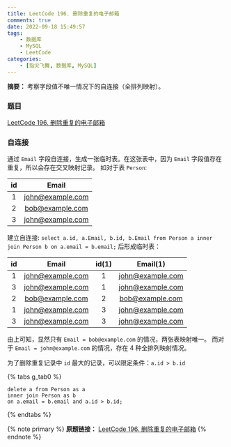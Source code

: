 ```yaml
---
title: LeetCode 196. 删除重复的电子邮箱
comments: true
date: 2022-09-18 15:49:57
tags:
    - 数据库
    - MySQL
    - LeetCode
categories:
    - [指尖飞舞, 数据库, MySQL]
---
```

__摘要：__
考察字段值不唯一情况下的自连接（全排列映射）。
<!-- more -->


### 题目
[LeetCode 196. 删除重复的电子邮箱](https://leetcode.cn/problems/delete-duplicate-emails/)

### 自连接
通过 `Email` 字段自连接，生成一张临时表。在这张表中，因为 `Email` 字段值存在重复，所以会存在交叉映射记录。
如对于表 `Person`:

|id|Email|
|:-:|:-:|
|1|john@example.com|
|2|bob@example.com|
|3|john@example.com|

建立自连接:
`select a.id, a.Email, b.id, b.Email from Person a inner join Person b on a.email = b.email;`
后形成临时表：

|id|Email|id(1)|Email(1)|
|:-:|:-:|:-:|:-:|
|1|john@example.com|1|john@example.com|
|3|john@example.com|1|john@example.com|
|2|bob@example.com|2|bob@example.com|
|1|john@example.com|3|john@example.com|
|3|john@example.com|3|john@example.com|

由上可知，显然只有 `Email = bob@example.com` 的情况，两张表映射唯一。
而对于 `Email = john@example.com` 的情况，存在 $4$ 种全排列映射情况。

为了删除重复记录中 `id` 最大的记录，可以限定条件：`a.id > b.id`

{% tabs g_tab0 %}
<!-- tab MySQL -->
```MySQL
delete a from Person as a
inner join Person as b
on a.email = b.email and a.id > b.id;
```
<!-- endtab -->
{% endtabs %}

{% note primary %}
__原题链接：__ [LeetCode 196. 删除重复的电子邮箱](https://leetcode.cn/problems/delete-duplicate-emails/)
{% endnote %}